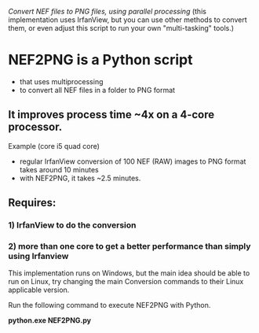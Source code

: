 *Convert NEF files to PNG files, using parallel processing* (this implementation uses IrfanView, but you can use other methods to convert them, or even adjust this script to run your own "multi-tasking" tools.)

# NEF2PNG is a Python script
* that uses multiprocessing 
* to convert all NEF files in a folder to PNG format

## It improves process time ~4x on a 4-core processor.
Example (core i5 quad core)
* regular IrfanView conversion of 100 NEF (RAW) images to PNG format takes around 10 minutes
* with NEF2PNG, it takes ~2.5 minutes.

## Requires: 
### 1) IrfanView to do the conversion
### 2) more than one core to get a better performance than simply using Irfanview
 
This implementation runs on Windows, but the main idea should be able to run on Linux, try changing the main Conversion commands to their Linux applicable version.

Run the following command to execute NEF2PNG with Python.

**python.exe NEF2PNG.py**
